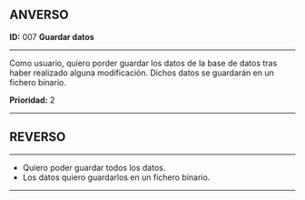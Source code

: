 ## ANVERSO

**ID:** 007 **Guardar datos**

---

Como usuario, quiero porder guardar los datos de la base de datos tras haber realizado alguna modificación. Dichos datos se guardarán en un fichero binario.

**Prioridad:** 2

---

## REVERSO
---

* Quiero poder guardar todos los datos.
* Los datos quiero guardarlos en un fichero binario.

---

